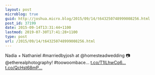 ```yaml
---
layout: post
microblog: true
guid: http://joshua.micro.blog/2015/09/14/t643250748999008256.html
post_id: 37199
date: 2015-09-14T13:31:44+1100
lastmod: 2019-07-30T17:41:28+1100
type: post
url: /2015/09/14/t643250748999008256.html
---
```

Nadia + Nathaniel #marriedbyjosh at @homesteadwedding 📷 @etherealphotography! #toowoombace… [t.co/T1ILhwCq6...](http://t.co/T1ILhwCq6Q) [t.co/QcHst68mP...](http://t.co/QcHst68mPf)
